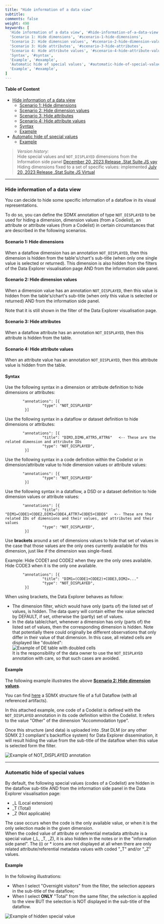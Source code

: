 ```yaml
---
title: "Hide information of a data view"
subtitle: 
comments: false
weight: 490
keywords: [
  'Hide information of a data view', '#hide-information-of-a-data-view',
  'Scenario 1: Hide dimensions', '#scenario-1-hide-dimensions',
  'Scenario 2: Hide dimension values', '#scenario-2-hide-dimension-values',
  'Scenario 3: Hide attributes', '#scenario-3-hide-attributes',
  'Scenario 4: Hide attribute values', '#scenario-4-hide-attribute-values',
  'Syntax', '#syntax',
  'Example', '#example',
  'Automatic hide of special values', '#automatic-hide-of-special-values',
  'Example', '#example',
]
---
```


#### Table of Content
- [Hide information of a data view](#hide-information-of-a-data-view)
  - [Scenario 1: Hide dimensions](#scenario-1-hide-dimensions)
  - [Scenario 2: Hide dimension values](#scenario-2-hide-dimension-values)
  - [Scenario 3: Hide attributes](#scenario-3-hide-attributes)
  - [Scenario 4: Hide attribute values](#scenario-4-hide-attribute-values)
  - [Syntax](#syntax)
  - [Example](#example)
- [Automatic hide of special values](#automatic-hide-of-special-values)
  - [Example](#example)

> *Version history:*  
> Hide special values and `NOT_DISPLAYED` dimensions from the Information side panel [December 20, 2023 Release .Stat Suite JS yay](/dotstatsuite-documentation/changelog/#december-20-2023)  
> Hiding dimensions fixed to a set of specific values: implemented [July 20, 2023 Release .Stat Suite JS Virtual](/dotstatsuite-documentation/changelog/#july-20-2023)

---

### Hide information of a data view
You can decide to hide some specific information of a dataflow in its visual representations.

To do so, you can define the SDMX annotation of type `NOT_DISPLAYED` to be used for hiding a dimension, dimension values (from a Codelist), an attribute or attribute values (from a Codelist) in certain circumstances that are described in the following scenarios.

#### Scenario 1: Hide dimensions
When a dataflow dimension has an annotation `NOT_DISPLAYED`, then this dimension is hidden from the table's/chart's sub-title (when only one single value is selected or returned). This dimension is also hidden from the filters of the Data Explorer visualisation page AND from the information side panel.

#### Scenario 2: Hide dimension values
When a dimension value has an annotation `NOT_DISPLAYED`, then this value is hidden from the table's/chart's sub-title (when only this value is selected or returned) AND from the information side panel.

Note that it is still shown in the filter of the Data Explorer visualisation page.

#### Scenario 3: Hide attributes
When a dataflow attribute has an annotation `NOT_DISPLAYED`, then this attribute is hidden from the table.

#### Scenario 4: Hide attribute values
When an attribute value has an annotation `NOT_DISPLAYED`, then this attribute value is hidden from the table.

#### Syntax
Use the following syntax in a dimension or attribute definition to hide dimensions or attributes:
```
        "annotations": [{
                 "type": "NOT_DISPLAYED"
         }]
```

Use the following syntax in a dataflow or dataset definition to hide dimensions or attributes:

```
        "annotations": [{
                 "title": "DIM3,DIM6,ATTR5,ATTR6"   <-- These are the related dimension and attribute IDs
                 "type": "NOT_DISPLAYED",
         }]
```

Use the following syntax in a code definition within the Codelist or in dimension/attribute value to hide dimension values or attribute values:

```
        "annotations": [{
                 "type": "NOT_DISPLAYED"
         }]
```

Use the following syntax in a dataflow, a DSD or a dataset definition to hide dimension values or attribute values:

```
        "annotations": [{
                 "title": "DIM1=CODE1+CODE2,DIM3=CODE4,ATTR7=CODE5+CODE6"   <-- These are the related IDs of dimensions and their values, and attributes and their values
                 "type": "NOT_DISPLAYED",
         }]
```

Use **brackets** around a set of dimensions values to hide that set of values in the case that those values are the only ones currently available for this dimension, just like if the dimension was single-fixed.

Example: Hide CODE1 and CODE2 when they are the only ones available. Hide CODE3 when it is the only one available.

```
        "annotations": [{
                 "title": "DIM1=(CODE1+CODE2)+CODE3,DIM2=..."
                 "type": "NOT_DISPLAYED",
         }]
```

When using brackets, the Data Explorer behaves as follow:
- The dimension filter, which would have only (parts of) the listed set of values, is hidden. The data query will contain either the value selected by DEFAULT, if set, otherwise the (partly) set of values.
- In the data table/chart, whenever a dimension has only (parts of) the listed set of values, then the corresponding dimension is hidden. Note that potentially there could originally be different observations that only differ in their value of that dimension. In this case, all related cells are displayed like "doubled":  
  ![Example of DE table with doubled cells](/dotstatsuite-documentation/images/DE_table_doubled_cells.png)  
  It is the responsibility of the data owner to use the `NOT_DISPLAYED` annotation with care, so that such cases are avoided.

#### Example
The following example illustrates the above **[Scenario 2: Hide dimension values](#scenario-2-hide-dimension-values)**.

You can find [here](https://gitlab.com/sis-cc/dotstatsuite-documentation/blob/master/content/OECD.CFE-DF_DOMESTIC_TOURISM-1.0-all.xml) a SDMX structure file of a full Dataflow (with all referenced artifacts).

In this attached example, one code of a Codelist is defined with the `NOT_DISPLAYED` annotation in its code definition within the Codelist. It refers to the value "Other" of the dimension "Accommodation type".

Once this structure (and data) is uploaded into .Stat DLM (or any other SDMX 2.1 compliant's backoffice system) for Data Explorer dissemination, it will result hiding the value from the sub-title of the dataflow when this value is selected form the filter.

![Example of NOT_DISPLAYED annotation](/dotstatsuite-documentation/images/NOT_DISPLAYED.png)

---

### Automatic hide of special values
By default, the following special values (codes of a Codelist) are hidden in the dataflow sub-title AND from the information side panel in the Data Explorer visualisation page:
* _L (Local extension)
* _T (Total)
* _Z (Not applicable)

The case occurs when the code is the only available value, or when it is the only selection made in the given dimension.  
When the coded value of attribute or referential metadata attribute is a special value (_L, _T, _Z), it is also hidden in the notes or in the "information side panel". The (i) or * icons are not displayed at all when there are only related attribute/referential metadata values with coded "_T" and/or "_Z" values.

#### Example
In the following illustrations:
* When I select "Overnight visitors" from the filter, the selection appears in the sub-title of the dataflow;
* When I select **ONLY** "Total" from the same filter, the selection is applied to the view BUT the selection is NOT displayed in the sub-title of the dataflow.

![Example of hidden special value](/dotstatsuite-documentation/images/HIDE_SPECIAL_VALUES.png)

